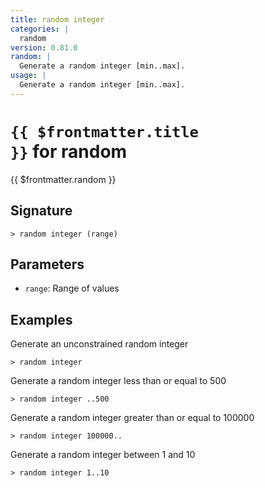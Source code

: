 ```yaml
---
title: random integer
categories: |
  random
version: 0.81.0
random: |
  Generate a random integer [min..max].
usage: |
  Generate a random integer [min..max].
---
```


# <code>{{ $frontmatter.title }}</code> for random

<div class='command-title'>{{ $frontmatter.random }}</div>

## Signature

```> random integer (range)```

## Parameters

 -  `range`: Range of values

## Examples

Generate an unconstrained random integer
```shell
> random integer

```

Generate a random integer less than or equal to 500
```shell
> random integer ..500

```

Generate a random integer greater than or equal to 100000
```shell
> random integer 100000..

```

Generate a random integer between 1 and 10
```shell
> random integer 1..10

```
